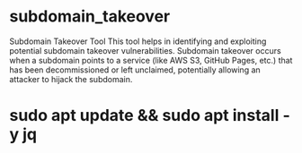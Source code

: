 # subdomain_takeover
Subdomain Takeover Tool This tool helps in identifying and exploiting potential subdomain takeover vulnerabilities. Subdomain takeover occurs when a subdomain points to a service (like AWS S3, GitHub Pages, etc.) that has been decommissioned or left unclaimed, potentially allowing an attacker to hijack the subdomain.

# sudo apt update && sudo apt install -y jq

